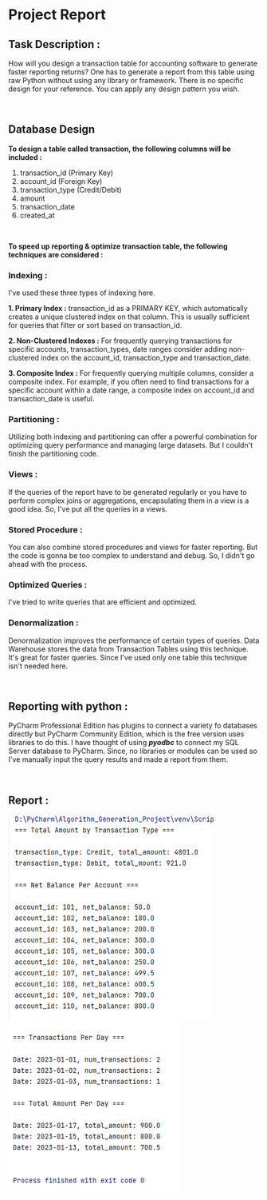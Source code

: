 # Project Report


## Task Description :
How will you design a transaction table for accounting software to generate faster reporting returns? 
One has to generate a report from this table using raw Python without using any library or framework. 
There is no specific design for your reference. You can apply any design pattern you wish.

<br>

## Database Design

**To design a table called transaction, the following columns will be included :**

1. transaction_id (Primary Key)
2. account_id (Foreign Key)
3. transaction_type (Credit/Debit)
4. amount
5. transaction_date
6. created_at

<br>

**To speed up reporting & optimize transaction table,
the following techniques are considered :**

### Indexing :

I've used these three types of indexing here.

**1. Primary Index :** transaction_id as a PRIMARY KEY, which automatically creates a unique clustered index on that column. This is usually sufficient for queries that filter or sort based on transaction_id.

**2. Non-Clustered Indexes :** For frequently querying transactions for specific accounts, transaction_types, date ranges consider adding non-clustered index on the account_id, transaction_type and transaction_date.

**3. Composite Index :** For frequently querying multiple columns, consider a composite index. For example, if you often need to find transactions for a specific account within a date range, a composite index on account_id and transaction_date is useful.

### Partitioning :

Utilizing both indexing and partitioning can offer a powerful combination for optimizing query performance and managing large datasets. But I couldn't finish the partitioning code.

### Views :

If the queries of the report have to be generated regularly or you have to perform complex joins or aggregations, encapsulating them in a view is a good idea. So, I've put all the queries in a views.

### Stored Procedure :

You can also combine stored procedures and views for faster reporting. But the code is gonna be too complex to understand and debug. So, I didn't go ahead with the process.

### Optimized Queries :

I've tried to write queries that are efficient and optimized.

### Denormalization :

Denormalization improves the performance of certain types of queries. Data Warehouse stores the data from Transaction Tables using this technique. It's great for faster queries. Since I've used only one table this technique isn't needed here.

<br>

## Reporting with python :

PyCharm Professional Edition has plugins to connect a variety fo databases directly but PyCharm Community Edition, which is the free version uses libraries to do this. I have thought of using ***pyodbc*** to connect my SQL Server database to PyCharm. Since, no libraries or modules can be used so I've manually input the query results and made a report from them. 

<br>

## Report :

<img src = "https://github.com/HasibulHayat/Projects/blob/main/13.%20Algorithm%20Generation%20Project/Images/1.png">
<img src = "https://github.com/HasibulHayat/Projects/blob/main/13.%20Algorithm%20Generation%20Project/Images/2.png">
